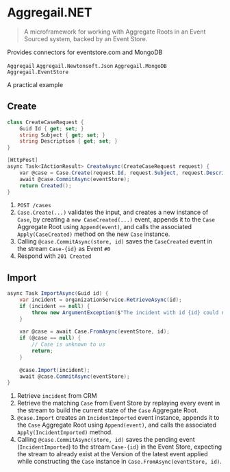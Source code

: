 # Aggregail.NET

> A microframework for working with Aggregate Roots in an Event Sourced system, backed by an Event Store.

Provides connectors for eventstore.com and MongoDB

`Aggregail`
`Aggregail.Newtonsoft.Json`
`Aggregail.MongoDB`
`Aggregail.EventStore`

A practical example

## Create
```c#
class CreateCaseRequest {
    Guid Id { get; set; }
    string Subject { get; set; }
    string Description { get; set; }
}

[HttpPost]
async Task<IActionResult> CreateAsync(CreateCaseRequest request) {
    var @case = Case.Create(request.Id, request.Subject, request.Description);
    await @case.CommitAsync(eventStore);
    return Created();
}
```

 1) `POST /cases`
 2) `Case.Create(...)` validates the input, and creates a new instance of `Case`, by creating a `new CaseCreated(...)` event, 
 appends it to the `Case` Aggregate Root using `Append(event)`, and calls the associated `Apply(CaseCreated)` method on the 
 new `Case` instance.
 3) Calling `@case.CommitAsync(store, id)` saves the `CaseCreated` event in the stream `Case-{id}` as Event `#0`
 4) Respond with `201 Created`

## Import
```c#
async Task ImportAsync(Guid id) {
    var incident = organizationService.RetrieveAsync(id);
    if (incident == null) {
        throw new ArgumentException($"The incident with id {id} could not be found", nameof(id));
    }
    
    var @case = await Case.FromAsync(eventStore, id);
    if (@case == null) {
        // Case is unknown to us
        return;
    }
    
    @case.Import(incident);
    await @case.CommitAsync(eventStore);
}
```
 1) Retrieve `incident` from CRM
 2) Retrieve the matching `Case` from Event Store by replaying every event in the stream to build the current state of 
 the `Case` Aggregate Root.
 3) `@case.Import` creates an `IncidentImported` event instance, appends it to the `Case` Aggregate Root using `Append(event)`, 
 and calls the associated `Apply(IncidentImported)` method.
 4) Calling `@case.CommitAsync(store, id)` saves the pending event (`IncidentImported`) to the stream `Case-{id}` in the 
 Event Store, expecting the stream to already exist at the Version of the latest event applied while constructing the `Case` 
 instance in `Case.FromAsync(eventStore, id)`.

 